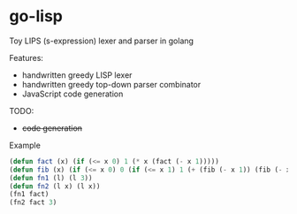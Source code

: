# go-lisp

Toy LIPS (s-expression) lexer and parser in golang

Features:
- handwritten greedy LISP lexer
- handwritten greedy top-down parser combinator
- JavaScript code generation

TODO:
- ~~code generation~~

Example

```lisp
(defun fact (x) (if (<= x 0) 1 (* x (fact (- x 1)))))
(defun fib (x) (if (<= x 0) 0 (if (<= x 1) 1 (+ (fib (- x 1)) (fib (- x 2))))))
(defun fn1 (l) (l 3))
(defun fn2 (l x) (l x))
(fn1 fact)
(fn2 fact 3)
```
